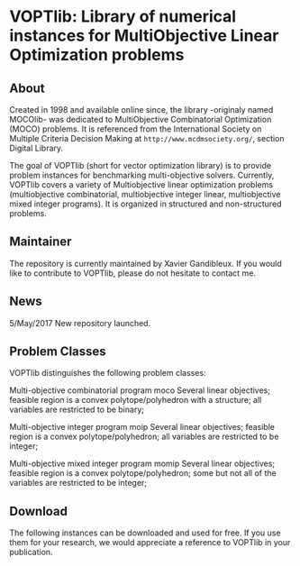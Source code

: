 VOPTlib: Library of numerical instances for MultiObjective Linear Optimization problems
==
	
About 
-- 
Created in 1998 and available online since, the library -originaly named MOCOlib- was dedicated to MultiObjective Combinatorial Optimization (MOCO) problems. 
It is referenced from the International Society on Multiple Criteria Decision Making at `http://www.mcdmsociety.org/`, section Digital Library.


The goal of VOPTlib (short for vector optimization library) is to provide problem instances for benchmarking multi-objective solvers.
Currently, VOPTlib covers a variety of Multiobjective linear optimization problems (multiobjective combinatorial, multiobjective integer linear, multiobjective mixed integer programs). 
It is organized in structured and non-structured problems.

Maintainer
--
The repository is currently maintained by Xavier Gandibleux. 
If you would like to contribute to VOPTlib, please do not hesitate to contact me. 


News
--
5/May/2017 	New repository launched.

Problem Classes
--
VOPTlib distinguishes the following problem classes:

Multi-objective combinatorial program 	moco 	Several linear objectives; feasible region is a convex polytope/polyhedron with a structure; all variables are restricted to be binary;

Multi-objective integer program 	moip 	Several linear objectives; feasible region is a convex polytope/polyhedron; all variables are restricted to be integer;

Multi-objective mixed integer program 	momip 	Several linear objectives; feasible region is a convex polytope/polyhedron; some but not all of the variables are restricted to be integer;

Download
--
The following instances can be downloaded and used for free. 
If you use them for your research, we would appreciate a reference to VOPTlib in your publication. 